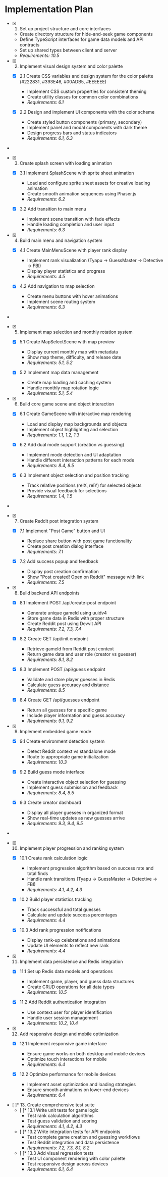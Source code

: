 # Implementation Plan

- [x] 1. Set up project structure and core interfaces





  - Create directory structure for hide-and-seek game components
  - Define TypeScript interfaces for game data models and API contracts
  - Set up shared types between client and server
  - _Requirements: 10.5_

- [x] 2. Implement visual design system and color palette





  - [x] 2.1 Create CSS variables and design system for the color palette (#222831, #393E46, #00ADB5, #EEEEEE)


    - Implement CSS custom properties for consistent theming
    - Create utility classes for common color combinations
    - _Requirements: 6.1_
  - [x] 2.2 Design and implement UI components with the color scheme


    - Create styled button components (primary, secondary)
    - Implement panel and modal components with dark theme
    - Design progress bars and status indicators
    - _Requirements: 6.1, 6.3_
-

- [x] 3. Create splash screen with loading animation




  - [x] 3.1 Implement SplashScene with sprite sheet animation


    - Load and configure sprite sheet assets for creative loading animation
    - Create smooth animation sequences using Phaser.js
    - _Requirements: 6.2_
  - [x] 3.2 Add transition to main menu


    - Implement scene transition with fade effects
    - Handle loading completion and user input
    - _Requirements: 6.3_

- [x] 4. Build main menu and navigation system





  - [x] 4.1 Create MainMenuScene with player rank display


    - Implement rank visualization (Tyapu → GuessMaster → Detective → FBI)
    - Display player statistics and progress
    - _Requirements: 4.5_
  - [x] 4.2 Add navigation to map selection


    - Create menu buttons with hover animations
    - Implement scene routing system
    - _Requirements: 6.3_
-

- [x] 5. Implement map selection and monthly rotation system




  - [x] 5.1 Create MapSelectScene with map preview


    - Display current monthly map with metadata
    - Show map theme, difficulty, and release date
    - _Requirements: 5.1, 5.2_
  - [x] 5.2 Implement map data management


    - Create map loading and caching system
    - Handle monthly map rotation logic
    - _Requirements: 5.1, 5.4_

- [x] 6. Build core game scene and object interaction





  - [x] 6.1 Create GameScene with interactive map rendering


    - Load and display map backgrounds and objects
    - Implement object highlighting and selection
    - _Requirements: 1.1, 1.2, 1.3_
  - [x] 6.2 Add dual mode support (creation vs guessing)


    - Implement mode detection and UI adaptation
    - Handle different interaction patterns for each mode
    - _Requirements: 8.4, 8.5_
  - [x] 6.3 Implement object selection and position tracking


    - Track relative positions (relX, relY) for selected objects
    - Provide visual feedback for selections
    - _Requirements: 1.4, 1.5_
-

- [x] 7. Create Reddit post integration system




  - [x] 7.1 Implement "Post Game" button and UI


    - Replace share button with post game functionality
    - Create post creation dialog interface
    - _Requirements: 7.1_
  - [x] 7.2 Add success popup and feedback


    - Display post creation confirmation
    - Show "Post created! Open on Reddit" message with link
    - _Requirements: 7.5_

- [x] 8. Build backend API endpoints





  - [x] 8.1 Implement POST /api/create-post endpoint


    - Generate unique gameId using uuidv4
    - Store game data in Redis with proper structure
    - Create Reddit post using Devvit API
    - _Requirements: 7.2, 7.3, 7.4_
  - [x] 8.2 Create GET /api/init endpoint

    - Retrieve gameId from Reddit post context
    - Return game data and user role (creator vs guesser)
    - _Requirements: 8.1, 8.2_
  - [x] 8.3 Implement POST /api/guess endpoint

    - Validate and store player guesses in Redis
    - Calculate guess accuracy and distance
    - _Requirements: 8.5_
  - [x] 8.4 Create GET /api/guesses endpoint

    - Return all guesses for a specific game
    - Include player information and guess accuracy
    - _Requirements: 9.1, 9.2_

- [x] 9. Implement embedded game mode





  - [x] 9.1 Create environment detection system


    - Detect Reddit context vs standalone mode
    - Route to appropriate game initialization
    - _Requirements: 10.3_
  - [x] 9.2 Build guess mode interface


    - Create interactive object selection for guessing
    - Implement guess submission and feedback
    - _Requirements: 8.4, 8.5_
  - [x] 9.3 Create creator dashboard

    - Display all player guesses in organized format
    - Show real-time updates as new guesses arrive
    - _Requirements: 9.3, 9.4, 9.5_
-

- [x] 10. Implement player progression and ranking system




  - [x] 10.1 Create rank calculation logic


    - Implement progression algorithm based on success rate and total finds
    - Handle rank transitions (Tyapu → GuessMaster → Detective → FBI)
    - _Requirements: 4.1, 4.2, 4.3_
  - [x] 10.2 Build player statistics tracking


    - Track successful and total guesses
    - Calculate and update success percentages
    - _Requirements: 4.4_
  - [x] 10.3 Add rank progression notifications


    - Display rank-up celebrations and animations
    - Update UI elements to reflect new rank
    - _Requirements: 4.4_

- [x] 11. Implement data persistence and Redis integration





  - [x] 11.1 Set up Redis data models and operations


    - Implement game, player, and guess data structures
    - Create CRUD operations for all data types
    - _Requirements: 10.5_
  - [x] 11.2 Add Reddit authentication integration


    - Use context.user for player identification
    - Handle user session management
    - _Requirements: 10.2, 10.4_

- [x] 12. Add responsive design and mobile optimization





  - [x] 12.1 Implement responsive game interface


    - Ensure game works on both desktop and mobile devices
    - Optimize touch interactions for mobile
    - _Requirements: 6.4_
  - [x] 12.2 Optimize performance for mobile devices


    - Implement asset optimization and loading strategies
    - Ensure smooth animations on lower-end devices
    - _Requirements: 6.4_

- [ ]* 13. Create comprehensive test suite
  - [ ]* 13.1 Write unit tests for game logic
    - Test rank calculation algorithms
    - Test guess validation and scoring
    - _Requirements: 4.1, 4.2, 4.3_
  - [ ]* 13.2 Write integration tests for API endpoints
    - Test complete game creation and guessing workflows
    - Test Reddit integration and data persistence
    - _Requirements: 7.2, 7.3, 8.1, 8.2_
  - [ ]* 13.3 Add visual regression tests
    - Test UI component rendering with color palette
    - Test responsive design across devices
    - _Requirements: 6.1, 6.4_